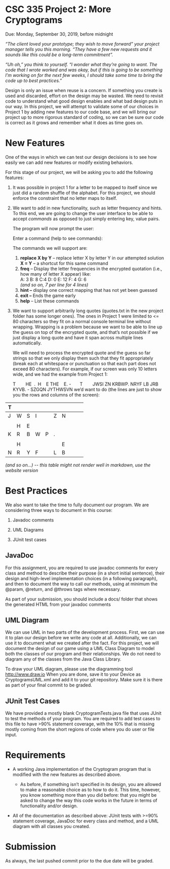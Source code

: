CSC 335 Project 2: More Cryptograms  
===============================================

Due: Monday, September 30, 2019, before midnight 

*“The client loved your prototype; they wish to move forward” your project
manager tells you this morning. “They have a few new requests and it sounds like
this could be a long-term commitment”.*

*“Uh oh,” you think to yourself. “I wonder what they’re going to want. The code
that I wrote worked and was okay, but if this is going to be something I’m
working on for the next few weeks, I should take some time to bring the code up
to best practices.”*

Design is only an issue when reuse is a concern. If something you create is used and discarded, effort on the design may be wasted. We need to revisit code to understand what good design enables and what bad design puts in our way. In this project, we will attempt to validate some of our choices in Project 1 by adding new features to our code base, and we will bring our project up to more rigorous standard of coding, so we can be sure our code is correct as it grows and remember what it does as time goes on.

New Features
============

One of the ways in which we can test our design decisions is to see how easily
we can add new features or modify existing behaviors.

For this stage of our project, we will be asking you to add the following
features:

1.  It was possible in project 1 for a letter to be mapped to itself since we
    just did a random shuffle of the alphabet. For this project, we should
    enforce the constraint that no letter maps to itself.

2.  We want to add in new functionality, such as letter frequency and hints. To
    this end, we are going to change the user interface to be able to accept
    *commands* as opposed to just simply entering key, value pairs.  
      
    The program will now prompt the user:  
      
    Enter a command (help to see commands):  
      
    The commands we will support are:
    1.  **replace X by Y** – replace letter X by letter Y in our attempted
        solution    
        **X = Y** – a shortcut for this same command
    2.  **freq** – Display the letter frequencies in the encrypted quotation
        (i.e., how many of letter X appear) like:    
        A: 3 B: 8 C:4 D: 0 E: 12 F: 4 G: 6  
        *(and so on, 7 per line for 4 lines)*
    3.  **hint –** display one correct mapping that has not yet been guessed
    4.  **exit –** Ends the game early
    5.  **help** – List these commands

3.  We want to support arbitrarily long quotes (quotes.txt in the new project
    folder has some longer ones). The ones in Project 1 were limited to \<= 80
    characters so they fit on a normal console terminal line without wrapping.
    Wrapping is a problem because we want to be able to line up the guess on top
    of the encrypted quote, and that’s not possible if we just display a long
    quote and have it span across multiple lines automatically.  
      
    We will need to process the encrypted quote and the guess so far strings so
    that we only display them such that they fit appropriately (break each at
    whitespace or punctuation so that each part does not exceed 80 characters).
    For example, if our screen was only 10 letters wide, and we had the example
    from Project 1:  
    
      T        HE  .  H    E THE    E. -       T       
      JWSI ZN KRBWP. NRYF LB JRB KYVB. - SZGQN JYTHWSVN
   we’d want to do (the lines are just to show you the rows and columns of the
   screen):

| T |   |   |   |   |   |   |   |   |   |
|---|---|---|---|---|---|---|---|---|---|
| J | W | S | I |   | Z | N |   |   |   |
|   |   |   |   |   |   |   |   |   |   |
|   | H | E |   |   |   |   |   |   |   |
| K | R | B | W | P | . |   |   |   |   |
|   |   |   |   |   |   |   |   |   |   |
|   | H |   |   |   |   | E |   |   |   |
| N | R | Y | F |   | L | B |   |   |   |

*(and so on…) -- this table might not render well in markdown, use the website version*

Best Practices
==============

We also want to take the time to fully document our program. We are considering
three ways to document in this course:

1.  Javadoc comments

2.  UML Diagrams

3.  JUnit test cases

JavaDoc
-------

For this assignment, you are required to use javadoc comments for every class
and method to describe their purpose (in a short initial sentence), their design
and high-level implementation choices (in a following paragraph), and then to
document the way to call our methods, using at minimum the \@param, \@return,
and \@throws tags where necessary.

As part of your submission, you should include a docs/ folder that shows the
generated HTML from your javadoc comments

UML Diagram
-----------

We can use UML in two parts of the development process. First, we can use it to
plan our design before we write any code at all. Additionally, we can use it to
document what we created after the fact. For this project, we will document the
design of our game using a UML Class Diagram to model both the classes of our
program and their relationships. We do not need to diagram any of the classes
from the Java Class Library.

To draw your UML diagram, please use the diagramming tool <http://www.draw.io>
When you are done, save it to your Device as CryptogramsUML.xml and add it to
your git repository. Make sure it is there as part of your final commit to be
graded.

JUnit Test Cases
----------------

We have provided a mostly blank CryptogramTests.java file that uses JUnit to
test the methods of your program. You are required to add test cases to this
file to have \>90% statement coverage, with the 10% that is missing mostly
coming from the short regions of code where you do user or file input.

Requirements
============

-   A working Java implementation of the Cryptogram program that is modified
    with the new features as described above.

    -   As before, if something isn’t specified in its design, you are allowed
        to make a reasonable choice as to how to do it. This time, however, you
        know something more than you did before: that you might be asked to
        change the way this code works in the future in terms of functionality
        and/or design.

-   All of the documentation as described above: JUnit tests with \>=90%
    statement coverage, JavaDoc for every class and method, and a UML diagram
    with all classes you created.

**Submission**
==============

As always, the last pushed commit prior to the due date will be graded.
